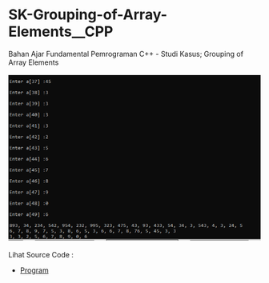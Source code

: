 # SK-Grouping-of-Array-Elements__CPP
Bahan Ajar Fundamental Pemrograman C++ - Studi Kasus; Grouping of Array Elements<br><br>
<img src="https://github.com/RizkyKhapidsyah/SK-Grouping-of-Array-Elements__CPP/blob/master/SK-Grouping-of-Array-Elements__CPP/Result/001.PNG"><br><br>
Lihat Source Code : <br>
- <a href="https://github.com/RizkyKhapidsyah/SK-Grouping-of-Array-Elements__CPP/blob/master/SK-Grouping-of-Array-Elements__CPP/Source.cpp">Program</a>
